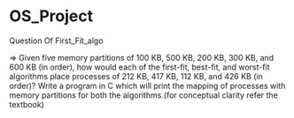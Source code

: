 # OS_Project
Question Of First_Fit_algo

=> Given five memory partitions of 100 KB, 500 KB, 200 KB, 300 KB, and 600 KB
(in order), how would each of the first-fit, best-fit, and worst-fit algorithms place processes
of 212 KB, 417 KB, 112 KB, and 426 KB (in order)? Write a program in C which will print
the mapping of processes with memory partitions for both the algorithms.(for conceptual
clarity refer the textbook)

